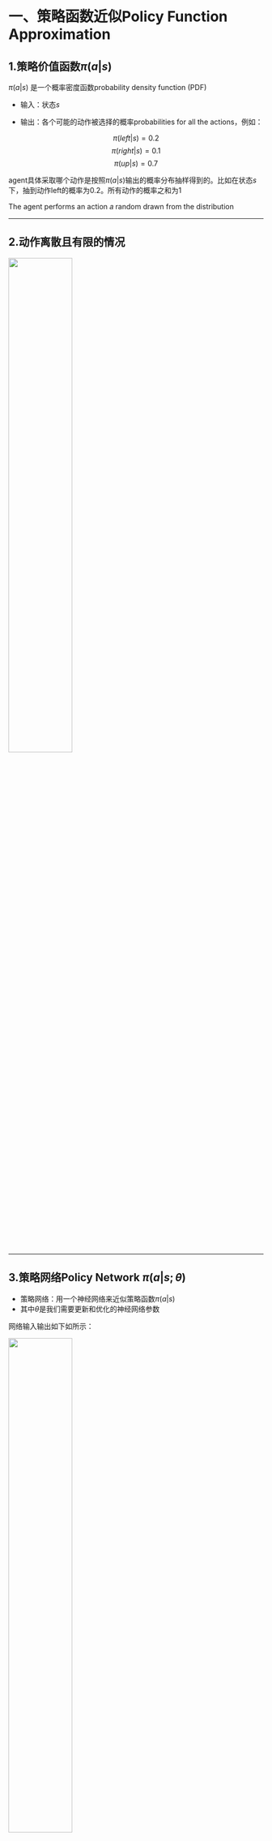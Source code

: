 # 一、策略函数近似Policy Function Approximation

## 1.策略价值函数$\pi (a|s)$ 

$\pi (a|s)$ 是一个概率密度函数probability density function (PDF)

* 输入：状态$s$

* 输出：各个可能的动作被选择的概率probabilities for all the actions，例如：
  
$$\pi (left|s) = 0.2 $$
$$\pi (right|s) = 0.1 $$
$$\pi (up|s) = 0.7 $$

agent具体采取哪个动作是按照$\pi (a|s)$输出的概率分布抽样得到的。比如在状态$s$下，抽到动作left的概率为0.2。所有动作的概率之和为1

The agent performs an action 𝑎 random drawn from the distribution

***

## 2.动作离散且有限的情况

<img src="1.png" height=50% width=50%>

***

## 3.策略网络Policy Network $\pi(a|s;\theta)$

* 策略网络：用一个神经网络来近似策略函数$\pi (a|s)$
* 其中$\theta$是我们需要更新和优化的神经网络参数

网络输入输出如下如所示：

<img src="2.png" height=50% width=50%>

其中，softmax层保证了所有动作的概率之和为1

$$\sum_{a \in \mathcal{A}} \pi\left(\left.a\right|_s ; \boldsymbol{\theta}\right)=1$$

# 二、状态价值函数近似State-Value Function Approximation

## 1.状态价值函数$V_{\pi}\left(s_{t}\right)$ 和状态价值网络$V_\pi\left(s_t;\theta\right)$

状态价值函数：

$$V_{\pi}\left(s_{t}\right)=\mathbb{E}_{A}\left[Q_{\pi}\left(s_{t}, A\right)\right]$$

$$
\begin{aligned}
& V_\pi\left(s_t\right)=\mathbb{E}_A\left[Q_\pi\left(s_t, A\right)\right]=\sum_a \pi\left(a \mid s_t\right) \cdot Q_\pi\left(s_t, a\right) \\

& V_\pi\left(s_t\right)=\mathbb{E}_A\left[Q_\pi\left(s_t, A\right)\right]=\int_a \pi\left(a \mid s_t\right) \cdot Q_\pi\left(s_t, a\right) da
\end{aligned}
$$

* 含义：对于固定的策略$\pi$，$V_\pi(s)$评估了当前状态的好坏

使用神经网络来近似这个状态价值函数：

$V_\pi\left(s_t;\theta\right)=\mathbb{E}_A\left[Q_\pi\left(s_t, A\right)\right]=\sum_a \pi\left(a \mid s_t;\theta\right)\cdot Q_\pi\left(s_t, a\right)$

* 注意这里的 $\theta$ 是策略网络$\pi(s\mid a;\theta)$的 $\theta$
* 状态价值函数取决于$\pi$的好坏
* Policy-based learning的终极目标就是学一个最好的 $\theta$ (也就是学一个最好的$\pi(s\mid a;\theta)$函数)，使得对于所有可能的状态$s$，都有一个总体上最好的状态价值。
* 对于同样的情况，对于一个往往采取不好的策略的新手，可能是个死局。但是对于有非常好的策略的老手来说，可能转危为安。
* 我们的目的就在于学到这个更好的策略，使得所有的状态下，状态价值达到总体最优（对于所有状态的期望最大）。

*** 

## 2.策略学习Policy-based learning

策略学习的目标是优化参数$\boldsymbol \theta$最大化状态价值函数的期望$J(\boldsymbol{\theta})$

  $$J(\boldsymbol{\theta})=\mathbb{E}_S[V(S ; \boldsymbol{\theta})]$$

如何更新 $\theta$ ?------->  梯度上升Policy gradient ascent

步骤：

* 观察到状态$s$
* 更新策略函数的参数：$\boldsymbol{\theta} \leftarrow \boldsymbol{\theta}+\beta \cdot \frac{\partial V(s ; \boldsymbol{\theta})}{\partial \boldsymbol{\theta}}$

让我们捋一捋这个逻辑：

我们最终的目标要得到的是最好的$\pi(s \mid a ; \boldsymbol \theta)$，它是$\boldsymbol \theta$的函数，

$\pi(s \mid a ; \boldsymbol \theta)$好不好的评价标准是$J(\boldsymbol{\theta})$大不大，

因为$J(\boldsymbol{\theta})$是$V_\pi\left(s_t;\theta\right)$的期望，而$V_\pi\left(s_t;\theta\right)$是与$\pi(s \mid a ; \boldsymbol \theta)$有关的，$J(\boldsymbol{\theta})$越大就是$V_\pi\left(s_t;\theta\right)$越大，就是$\pi(s \mid a ; \boldsymbol \theta)$越好

为了让$J(\boldsymbol{\theta})$变大，就得找更好的$\pi(s \mid a ; \boldsymbol \theta)$，也就是通过梯度上升更新$\boldsymbol \theta$


# 三、策略梯度$\frac{\partial V(s ; \boldsymbol{\theta})}{\partial \boldsymbol{\theta}}$

更新参数$\boldsymbol{\theta}$的关键在于计算策略梯度
$\frac{\partial V(s ; \boldsymbol{\theta})}{\partial \boldsymbol{\theta}}$

* 推导过程略

最终策略梯度有两种形式：

**Form 1 离散形式:**
$$
\frac{\partial V(s ; \boldsymbol{\theta})}{\partial \boldsymbol{\theta}}=\sum_a \frac{\partial \pi(a \mid s ; \boldsymbol{\theta})}{\partial \boldsymbol{\theta}} \cdot Q_\pi(s, a) 
$$
**Form 2 连续形式:**
$$
\frac{\partial V(s ; \boldsymbol{\theta})}{\partial \boldsymbol{\theta}}=\mathbb{E}_{A \sim \pi(\cdot \mid s ; \boldsymbol{\theta})}\left[\frac{\partial \log \pi(A \mid s, \boldsymbol{\theta})}{\partial \boldsymbol{\theta}} \cdot Q_\pi(s, A)\right]
$$

# 四、计算策略梯度

## 1、离散形式

比如动作空间为$\mathcal{A}=\{"left","right","up",... \}$

**注意：** $Q_\pi(s, a)$该怎么算还不知道，这个问题在后面再解决，现在假设$Q_\pi(s, a)$已经能算了

使用离散形式的策略梯度计算公式Form 1：

**Form 1 离散形式:**
$$
\frac{\partial V(s ; \boldsymbol{\theta})}{\partial \boldsymbol{\theta}}=\sum_a \frac{\partial \pi(a \mid s ; \boldsymbol{\theta})}{\partial \boldsymbol{\theta}} \cdot Q_\pi(s, a) 
$$

* 1、对动作空间内的所有的动作 $a\in\mathcal{A}$ 计算 $\mathbf{f}(a, \boldsymbol{\theta})=\frac{\partial \pi(a \mid s ; \boldsymbol{\theta})}{\partial \boldsymbol{\theta}} \cdot Q_{\pi}(s, a)$
* 2、求和，得到策略梯度$\frac{\partial V(s ; \boldsymbol{\theta})}{\partial \boldsymbol{\theta}}=\mathbf{f}(\text { "left", } \boldsymbol{\theta})+\mathbf{f}(\text { "right", } \boldsymbol{\theta})+\mathbf{f}(\text { "up", } \boldsymbol{\theta})$

**如果动作空间很大的话，这种方法将会是很耗时的**

***

## 1、离散形式

动作空间是连续的，例如$\mathcal{A}=\left [ 0 , 1 \right ]$

使用连续形式的计算公式Form 2:

**Form 2 连续形式:**
$$
\frac{\partial V(s ; \boldsymbol{\theta})}{\partial \boldsymbol{\theta}}=\mathbb{E}_{A \sim \pi(\cdot \mid s ; \boldsymbol{\theta})}\left[\frac{\partial \log \pi(A \mid s, \boldsymbol{\theta})}{\partial \boldsymbol{\theta}} \cdot Q_\pi(s, A)\right]
$$

* 这里有个问题，动作是连续的，有无数个，那么如何求期望？显然不能是积分，因为很多函数的积分没法求，或者很难求
* 解决办法，蒙特卡洛近似

求解步骤：

* 1.根据当前的状态$s$，使用当前的参数$\theta$，得到策略函数的输出，也就是动作的概率密度函数$\pi(\cdot \mid s ; \boldsymbol \theta)$

* 2.按照这个得到的概率密度进行抽样，得到一个动作 $\hat{a}$ 

* 3.计算$\mathbf{g}(\hat{a}, \boldsymbol{\theta})=\frac{\partial \log \pi(\hat{a} \mid s ; \boldsymbol{\theta})}{\partial \boldsymbol{\theta}} \cdot Q_\pi(s, \hat{a})$

* 4.用$\mathbf{g}(\hat{a}, \boldsymbol{\theta})$作为策略梯度$\frac{\partial V(s ; \boldsymbol{\theta})}{\partial \boldsymbol{\theta}}$的近似

蒙特卡洛近似的解释：

这里我们定义$\mathbf{g}(A, \boldsymbol{\theta})=\frac{\partial \log \pi(A \mid s, \boldsymbol{\theta})}{\partial \boldsymbol{\theta}} \cdot Q_\pi(s, A)$

那么$\mathbb{E}_{A} \left[\mathbf{g}(A, \boldsymbol{\theta})\right] = \frac{\partial V(s ; \boldsymbol{\theta})}{\partial \boldsymbol{\theta}}$

$\mathbf{g}(\hat{a}, \boldsymbol{\theta})$就是$\frac{\partial V(s ; \boldsymbol{\theta})}{\partial \boldsymbol{\theta}}$的无偏估计

# 五、使用策略梯度更新策略网络Update policy network using policy gradient

<img src="3.png" height=50% width=50%>

* 这里的第三步还没解决

# 六、如何计算 $Q_\pi\left(s_t, a_t\right)$

## 1、REINFORCE算法

* 玩完完整的一轮游戏，得到一条轨迹（trajectory）
  $$s_1,a_1,r_1, s_2,a_2,r_2,\space ... \space s_T,a_T,r_T$$
* 对于所有的$t$计算折扣回报$u_t=\sum_{k=t}^T \gamma^{k-t} r_k$
* 因为动作价值函数$Q$就是折扣回报的期望，那么其实可以用这一轮游戏得到的轨计算$u_t$来近似$Q_\pi\left(s_t, a_t\right)$
$$ Q_\pi\left(s_t, a_t\right)=\mathbb{E}\left[U_t \mid S_t=s_t, A_t=a_t\right] $$

## 2、使用一个神经网络来近似$Q_\pi$  	$\Rightarrow$  actor-critic 方法


# 总结：

<img src="4.png" height=50% width=50%>

